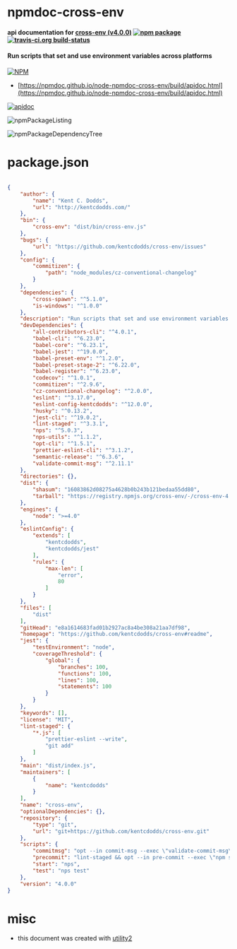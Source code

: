 # npmdoc-cross-env

#### api documentation for  [cross-env (v4.0.0)](https://github.com/kentcdodds/cross-env#readme)  [![npm package](https://img.shields.io/npm/v/npmdoc-cross-env.svg?style=flat-square)](https://www.npmjs.org/package/npmdoc-cross-env) [![travis-ci.org build-status](https://api.travis-ci.org/npmdoc/node-npmdoc-cross-env.svg)](https://travis-ci.org/npmdoc/node-npmdoc-cross-env)

#### Run scripts that set and use environment variables across platforms

[![NPM](https://nodei.co/npm/cross-env.png?downloads=true&downloadRank=true&stars=true)](https://www.npmjs.com/package/cross-env)

- [https://npmdoc.github.io/node-npmdoc-cross-env/build/apidoc.html](https://npmdoc.github.io/node-npmdoc-cross-env/build/apidoc.html)

[![apidoc](https://npmdoc.github.io/node-npmdoc-cross-env/build/screenCapture.buildCi.browser.%252Ftmp%252Fbuild%252Fapidoc.html.png)](https://npmdoc.github.io/node-npmdoc-cross-env/build/apidoc.html)

![npmPackageListing](https://npmdoc.github.io/node-npmdoc-cross-env/build/screenCapture.npmPackageListing.svg)

![npmPackageDependencyTree](https://npmdoc.github.io/node-npmdoc-cross-env/build/screenCapture.npmPackageDependencyTree.svg)



# package.json

```json

{
    "author": {
        "name": "Kent C. Dodds",
        "url": "http://kentcdodds.com/"
    },
    "bin": {
        "cross-env": "dist/bin/cross-env.js"
    },
    "bugs": {
        "url": "https://github.com/kentcdodds/cross-env/issues"
    },
    "config": {
        "commitizen": {
            "path": "node_modules/cz-conventional-changelog"
        }
    },
    "dependencies": {
        "cross-spawn": "^5.1.0",
        "is-windows": "^1.0.0"
    },
    "description": "Run scripts that set and use environment variables across platforms",
    "devDependencies": {
        "all-contributors-cli": "^4.0.1",
        "babel-cli": "^6.23.0",
        "babel-core": "^6.23.1",
        "babel-jest": "^19.0.0",
        "babel-preset-env": "^1.2.0",
        "babel-preset-stage-2": "^6.22.0",
        "babel-register": "^6.23.0",
        "codecov": "^1.0.1",
        "commitizen": "^2.9.6",
        "cz-conventional-changelog": "^2.0.0",
        "eslint": "^3.17.0",
        "eslint-config-kentcdodds": "^12.0.0",
        "husky": "^0.13.2",
        "jest-cli": "^19.0.2",
        "lint-staged": "^3.3.1",
        "nps": "^5.0.3",
        "nps-utils": "^1.1.2",
        "opt-cli": "^1.5.1",
        "prettier-eslint-cli": "^3.1.2",
        "semantic-release": "^6.3.6",
        "validate-commit-msg": "^2.11.1"
    },
    "directories": {},
    "dist": {
        "shasum": "16083862d08275a4628b0b243b121bedaa55dd80",
        "tarball": "https://registry.npmjs.org/cross-env/-/cross-env-4.0.0.tgz"
    },
    "engines": {
        "node": ">=4.0"
    },
    "eslintConfig": {
        "extends": [
            "kentcdodds",
            "kentcdodds/jest"
        ],
        "rules": {
            "max-len": [
                "error",
                80
            ]
        }
    },
    "files": [
        "dist"
    ],
    "gitHead": "e8a1614683fad01b2927ac8a4be308a21aa7df98",
    "homepage": "https://github.com/kentcdodds/cross-env#readme",
    "jest": {
        "testEnvironment": "node",
        "coverageThreshold": {
            "global": {
                "branches": 100,
                "functions": 100,
                "lines": 100,
                "statements": 100
            }
        }
    },
    "keywords": [],
    "license": "MIT",
    "lint-staged": {
        "*.js": [
            "prettier-eslint --write",
            "git add"
        ]
    },
    "main": "dist/index.js",
    "maintainers": [
        {
            "name": "kentcdodds"
        }
    ],
    "name": "cross-env",
    "optionalDependencies": {},
    "repository": {
        "type": "git",
        "url": "git+https://github.com/kentcdodds/cross-env.git"
    },
    "scripts": {
        "commitmsg": "opt --in commit-msg --exec \"validate-commit-msg\"",
        "precommit": "lint-staged && opt --in pre-commit --exec \"npm start validate\"",
        "start": "nps",
        "test": "nps test"
    },
    "version": "4.0.0"
}
```



# misc
- this document was created with [utility2](https://github.com/kaizhu256/node-utility2)

